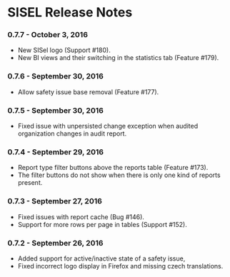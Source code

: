 # SISEL Release Notes

### 0.7.7 - October 3, 2016
- New SISel logo (Support #180).
- New BI views and their switching in the statistics tab (Feature #179).

### 0.7.6 - September 30, 2016
- Allow safety issue base removal (Feature #177).

### 0.7.5 - September 30, 2016
- Fixed issue with unpersisted change exception when audited organization changes in audit report.

### 0.7.4 - September 29, 2016
- Report type filter buttons above the reports table (Feature #173).
- The filter buttons do not show when there is only one kind of reports present.

### 0.7.3 - September 27, 2016
- Fixed issues with report cache (Bug #146).
- Support for more rows per page in tables (Support #152).

### 0.7.2 - September 26, 2016
- Added support for active/inactive state of a safety issue,
- Fixed incorrect logo display in Firefox and missing czech translations.
